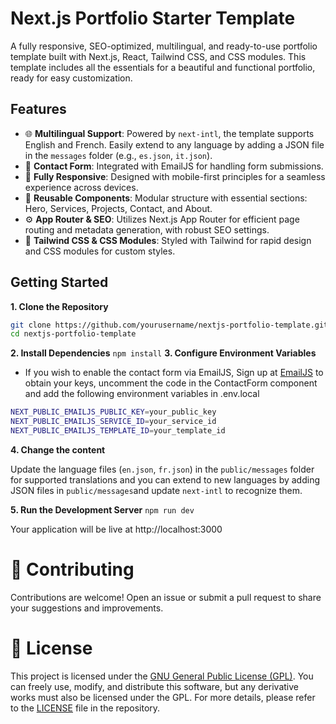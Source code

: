 # Next.js Portfolio Starter Template

A fully responsive, SEO-optimized, multilingual, and ready-to-use portfolio template built with Next.js, React, Tailwind CSS, and CSS modules. This template includes all the essentials for a beautiful and functional portfolio, ready for easy customization.

## Features

- 🌐 **Multilingual Support**: Powered by `next-intl`, the template supports English and French. Easily extend to any language by adding a JSON file in the `messages` folder (e.g., `es.json`, `it.json`).
- 💌 **Contact Form**: Integrated with EmailJS for handling form submissions. 
- 📱 **Fully Responsive**: Designed with mobile-first principles for a seamless experience across devices.
- 🧩 **Reusable Components**: Modular structure with essential sections: Hero, Services, Projects, Contact, and About.
- ⚙️ **App Router & SEO**: Utilizes Next.js App Router for efficient page routing and metadata generation, with robust SEO settings.
- 🎨 **Tailwind CSS & CSS Modules**: Styled with Tailwind for rapid design and CSS modules for custom styles.

## Getting Started

**1. Clone the Repository** 
 ```bash
git clone https://github.com/yourusername/nextjs-portfolio-template.git
cd nextjs-portfolio-template
```
**2. Install Dependencies**
`npm install`
**3. Configure Environment Variables**

- If you wish to enable the contact form via EmailJS, Sign up at [EmailJS](https://www.emailjs.com/) to obtain your keys, uncomment the code in the ContactForm component and add the following environment variables in .env.local

 ```bash
NEXT_PUBLIC_EMAILJS_PUBLIC_KEY=your_public_key
NEXT_PUBLIC_EMAILJS_SERVICE_ID=your_service_id
NEXT_PUBLIC_EMAILJS_TEMPLATE_ID=your_template_id
```

**4. Change the content**

Update the language files (`en.json`, `fr.json`) in the `public/messages` folder for supported translations and you can extend to new languages by adding JSON files in `public/messages`and update `next-intl` to recognize them.

**5. Run the Development Server**
`npm run dev`

Your application will be live at http://localhost:3000

# 🤝 Contributing

Contributions are welcome! Open an issue or submit a pull request to share your suggestions and improvements.
# 📜 License 


This project is licensed under the [GNU General Public License (GPL)](https://www.gnu.org/licenses/gpl-3.0.html). You can freely use, modify, and distribute this software, but any derivative works must also be licensed under the GPL. For more details, please refer to the [LICENSE](LICENSE) file in the repository.
